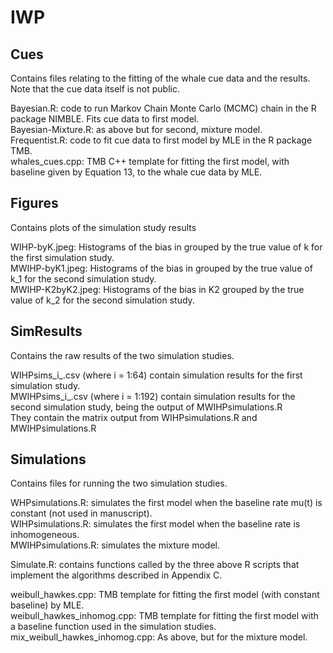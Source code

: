 # IWP

## Cues
 
Contains files relating to the fitting of the whale cue data and the results. 
Note that the cue data itself is not public.


Bayesian.R: code to run Markov Chain Monte Carlo (MCMC) chain in the R package NIMBLE. Fits cue data to first model.<br />
Bayesian-Mixture.R: as above but for second, mixture model.<br />
Frequentist.R: code to fit cue data to first model by MLE in the R package TMB.<br />
whales_cues.cpp: TMB C++ template for fitting the first model, with baseline given by Equation 13, to the whale cue data by MLE.<br />

## Figures

Contains plots of the simulation study results

WIHP-<param>byK.jpeg: Histograms of the bias in <param> grouped by the true value of k for the first simulation study.<br />
MWIHP-<param>byK1.jpeg: Histograms of the bias in <param> grouped by the true value of k_1 for the second simulation study.<br />
MWIHP-K2byK2.jpeg: Histograms of the bias in K2 grouped by the true value of k_2 for the second simulation study.<br />


## SimResults

Contains the raw results of the two simulation studies.

WIHPsims_i_.csv (where i = 1:64) contain simulation results for the first simulation study.<br />
MWIHPsims_i_.csv (where i = 1:192) contain simulation results for the second simulation study, being the output of MWIHPsimulations.R<br /> 
They contain the  matrix output from WIHPsimulations.R and MWIHPsimulations.R<br />

## Simulations

Contains files for running the two simulation studies.

WHPsimulations.R: simulates the first model when the baseline rate mu(t) is constant (not used in manuscript).<br />
WIHPsimulations.R: simulates the first model when the baseline rate is inhomogeneous.<br />
MWIHPsimulations.R: simulates the mixture model.<br />

Simulate.R: contains functions called by the three above R scripts that implement the algorithms described in Appendix C. 

weibull_hawkes.cpp: TMB template for fitting the first model (with constant baseline) by MLE.<br />
weibull_hawkes_inhomog.cpp: TMB template for fitting the first model with a baseline function used in the simulation studies.<br /> 
mix_weibull_hawkes_inhomog.cpp: As above, but for the mixture model.<br />